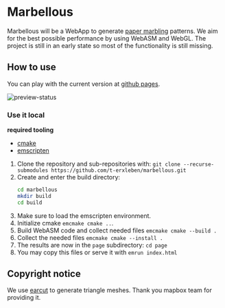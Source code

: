 # Marbellous

Marbellous will be a WebApp to generate [paper marbling](https://en.wikipedia.org/wiki/Paper_marbling) patterns.
We aim for the best possible performance by using WebASM and WebGL.
The project is still in an early state so most of the functionality is still missing.

## How to use

You can play with the current version at [github pages](https://t-erxleben.github.io/marbellous).

![preview-status](https://github.com/t-erxleben/marbellous/actions/workflows/main.yml/badge.svg)

### Use it local

**required tooling**

* [cmake](https://cmake.org/)
* [emscripten](https://emscripten.org/index.html)

1. Clone the repository and sub-repositories with: `git clone --recurse-submodules https://github.com/t-erxleben/marbellous.git` 
2. Create and enter the build directory:
	```bash
	cd marbellous
	mkdir build
	cd build
	```
3. Make sure to load the emscripten environment.
4. Initialize cmake `emcmake cmake ..`.
5. Build WebASM code and collect needed files `emcmake cmake --build . `
6. Collect the needed files `emcmake cmake --install . `
7. The results are now in the `page` subdirectory: `cd page`
8. You may copy this files or serve it with `emrun index.html`

## Copyright notice

We use [earcut](https://github.com/mapbox/earcut.hpp) to generate triangle meshes.
Thank you mapbox team for providing it.

